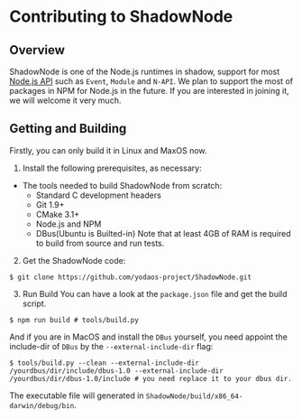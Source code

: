 # Contributing to ShadowNode

## Overview
ShadowNode is one of the Node.js runtimes in shadow, support for most [Node.js API](https://nodejs.org/en/docs/) such as `Event`, `Module` and `N-API`. We plan to support the most of packages in NPM for Node.js in the future. If you are interested in joining it, we will welcome it very much.

## Getting and Building
Firstly, you can only build it in Linux and MaxOS now.
1. Install the following prerequisites, as necessary:
  - The tools needed to build ShadowNode from scratch:
    - Standard C development headers
    - Git 1.9+
    - CMake 3.1+
    - Node.js and NPM
    - DBus(Ubuntu is Builted-in)
Note that at least 4GB of RAM is required to build from source and run tests.

2. Get the ShadowNode code:
```shell
$ git clone https://github.com/yodaos-project/ShadowNode.git
```

3. Run Build
You can have a look at the `package.json` file and get the build script.
```shell
$ npm run build # tools/build.py
```

And if you are in MacOS and install the `DBus` yourself, you need appoint the include-dir of `DBus` by the `--external-include-dir` flag:
```shell
$ tools/build.py --clean --external-include-dir /yourdbus/dir/include/dbus-1.0 --external-include-dir /yourdbus/dir/dbus-1.0/include # you need replace it to your dbus dir.
```
The executable file will generated in `ShadowNode/build/x86_64-darwin/debug/bin`.
